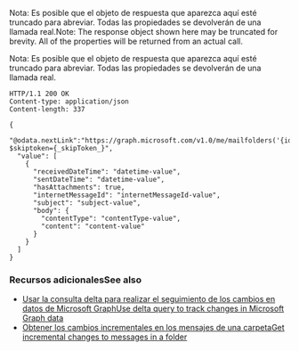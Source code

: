 <span data-ttu-id="d2a94-p111">Nota: Es posible que el objeto de respuesta que aparezca aquí esté truncado para abreviar. Todas las propiedades se devolverán de una llamada real.</span><span class="sxs-lookup"><span data-stu-id="d2a94-p111">Note: The response object shown here may be truncated for brevity. All of the properties will be returned from an actual call.</span></span>

Nota: Es posible que el objeto de respuesta que aparezca aquí esté truncado para abreviar. Todas las propiedades se devolverán de una llamada real.
<!-- {
  "blockType": "response",
  "truncated": true,
  "@odata.type": "microsoft.graph.message",
  "isCollection": true
} -->
```http
HTTP/1.1 200 OK
Content-type: application/json
Content-length: 337

{
  "@odata.nextLink":"https://graph.microsoft.com/v1.0/me/mailfolders('{id}')/messages/delta?$skiptoken={_skipToken_}",
  "value": [
    {
      "receivedDateTime": "datetime-value",
      "sentDateTime": "datetime-value",
      "hasAttachments": true,
      "internetMessageId": "internetMessageId-value",
      "subject": "subject-value",
      "body": {
        "contentType": "contentType-value",
        "content": "content-value"
      }
    }
  ]
}
```

### <span data-ttu-id="d2a94-163">Recursos adicionales</span><span class="sxs-lookup"><span data-stu-id="d2a94-163">See also</span></span>
<a id="see-also" class="xliff"></a>

- [<span data-ttu-id="d2a94-164">Usar la consulta delta para realizar el seguimiento de los cambios en datos de Microsoft Graph</span><span class="sxs-lookup"><span data-stu-id="d2a94-164">Use delta query to track changes in Microsoft Graph data</span></span>](../../../concepts/delta_query_overview.md)
- [<span data-ttu-id="d2a94-165">Obtener los cambios incrementales en los mensajes de una carpeta</span><span class="sxs-lookup"><span data-stu-id="d2a94-165">Get incremental changes to messages in a folder</span></span>](../../../concepts/delta_query_messages.md)

<!-- uuid: 8fcb5dbc-d5aa-4681-8e31-b001d5168d79
2015-10-25 14:57:30 UTC -->
<!-- {
  "type": "#page.annotation",
  "description": "message: delta",
  "keywords": "",
  "section": "documentation",
  "tocPath": ""
}-->